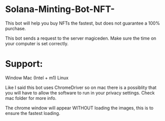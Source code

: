 # Solana-Minting-Bot-NFT-
This bot will help you buy NFTs the fastest, but does not guarantee a 100% purchase.


This bot sends a request to the server magiceden. Make sure the time on your computer is set correctly.

# Support:
 Window
 Mac (Intel + m1)
 Linux
 
 Like I said this bot uses ChromeDriver so on mac there is a possiblity that you will have to allow the software to run in your privacy settings. Check mac folder for more info.

The chrome window will appear WITHOUT loading the images, this is to ensure the fastest loading.


